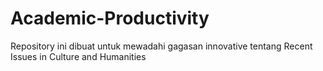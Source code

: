 # Academic-Productivity
Repository ini dibuat untuk mewadahi gagasan innovative tentang Recent Issues in Culture and Humanities
